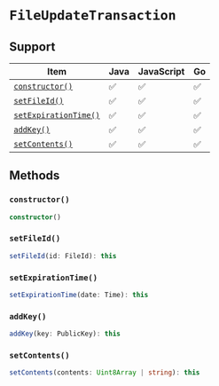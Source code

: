 # `FileUpdateTransaction`

## Support

| Item | Java | JavaScript | Go
| - | - | - | - |
| [`constructor()`](#new) | ✅ | ✅ | ✅
| [`setFileId()`](#setFileId) | ✅ | ✅ | ✅
| [`setExpirationTime()`](#setExpirationTime) | ✅ | ✅ | ✅
| [`addKey()`](#addKey) | ✅ | ✅ | ✅
| [`setContents()`](#setContents) | ✅ | ✅ | ✅

## Methods

### `constructor()`

```typescript
constructor()
```

### `setFileId()`

```typescript
setFileId(id: FileId): this
```

### `setExpirationTime()`

```typescript
setExpirationTime(date: Time): this
```

### `addKey()`

```typescript
addKey(key: PublicKey): this
```

### `setContents()`

```typescript
setContents(contents: Uint8Array | string): this
```
